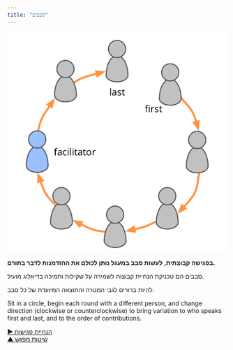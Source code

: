 ```yaml
---
title: "סבבים"
---
```



![right,fit](img/circle/rounds.png)

**בפגישה קבוצתית, לעשות סבב במעגל נותן לכולם את ההזדמנות לדבר בתורם.**

סבבים הם טכניקת הנחיית קבוצות לשמירה על שקילות ותמיכה בדיאלוג מועיל.

להיות ברורים לגבי המטרה והתוצאה המיועדת של כל סבב.

Sit in a circle, begin each round with a different person, and change direction (clockwise or counterclockwise) to bring variation to who speaks first and last, and to the order of contributions.

[&#9654; הנחיית פגישות](facilitate-meetings.html)<br/>[&#9650; שיטות מפגש](meeting-practices.html)

